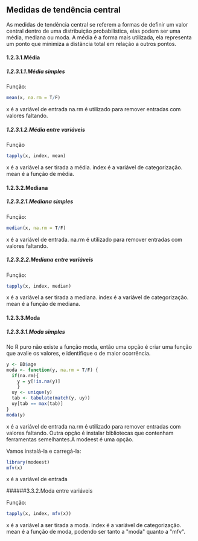 ## Medidas de tendência central  

As medidas de tendência central se referem a formas de definir um valor central dentro de uma distribuição probabilística, elas podem ser uma média, mediana ou moda. A média é a forma mais utilizada, ela representa um ponto que minimiza a distância total em relação a outros pontos.  

#### 1.2.3.1.Média
##### 1.2.3.1.1.Média simples

Função:

```R
mean(x, na.rm = T/F)
```

x é a variável de entrada
na.rm é utilizado para remover entradas com valores faltando.

##### 1.2.3.1.2.Média entre variáveis

Função

```R
tapply(x, index, mean)
```

x é a variável a ser tirada a média.
index é a variável de categorização.
mean é a função de média.

#### 1.2.3.2.Mediana
##### 1.2.3.2.1.Mediana simples

Função:

```R
median(x, na.rm = T/F)
```
x é a variável de entrada.
na.rm é utilizado para remover entradas com valores faltando.

##### 1.2.3.2.2.Mediana entre variáveis

Função:

```R
tapply(x, index, median)
```

x é a variável a ser tirada a mediana.
index é a variável de categorização.
mean é a função de mediana.

#### 1.2.3.3.Moda
##### 1.2.3.3.1.Moda simples
No R puro não existe a função moda, então uma opção é criar uma função que avalie os valores, e identifique o de maior ocorrência.

```R
y <- BD$age
moda <- function(y, na.rm = T/F) {
  if(na.rm){
    y = y[!is.na(y)]
    }
  uy <- unique(y)
  tab <- tabulate(match(y, uy))
  uy[tab == max(tab)]
}
moda(y)
```

x é a variável de entrada
na.rm é utilizado para remover entradas com valores faltando.
Outra opção é instalar bibliotecas que contenham ferramentas semelhantes.A modeest é uma opção.

Vamos instalá-la e carregá-la:

```R
library(modeest)
mfv(x)
```

x é a variável de entrada

######3.3.2.Moda entre variáveis

Função:

```R
tapply(x, index, mfv(x))
```

x é a variável a ser tirada a moda.
index é a variável de categorização.
mean é a função de moda, podendo ser tanto a "moda" quanto a "mfv".